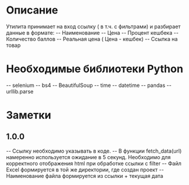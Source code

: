 # Описание
Утилита принимает на вход ссылку ( в т.ч. с фильтрами) и разбирает данные 
в формате: -- Наименование -- Цена -- Процент кешбека -- Количество баллов 
-- Реальная цена ( Цена - кешбек) -- Ссылка на товар
# Необходимые библиотеки Python
-- selenium -- bs4 -- BeautifulSoup -- time -- datetime -- pandas -- 
urllib.parse
# Заметки
## 1.0.0
-- Ссылку необходимо указывать в коде. -- В функции fetch_data(url) 
намеренно используется ожидание в 5 секунд. Необходимо для корректного 
отображения html при обработке ссылки с filter -- Файл Excel формируется в 
той же директории, где создан проект -- Наименование файла формируется из 
ссылки + текущая дата
